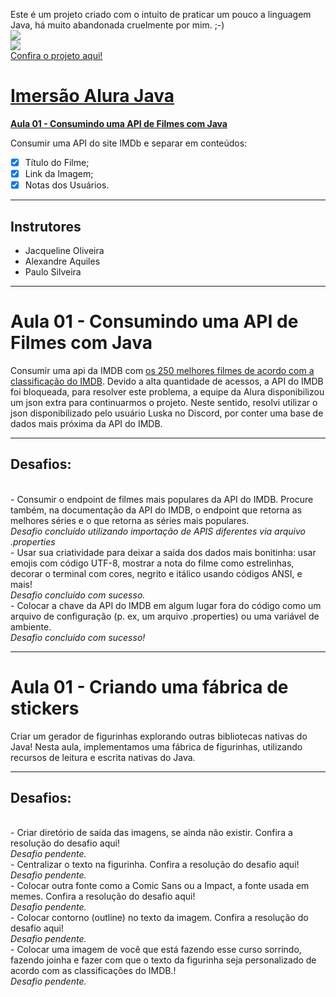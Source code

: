 Este é um projeto criado com o intuito de praticar um pouco a linguagem Java, há muito abandonada cruelmente por mim. ;-)
<br>
![](http://img.shields.io/static/v1?label=STATUS&message=EM%20DESENVOLVIMENTO&color=GREEN&style=for-the-badge)
<br>
![](https://user-images.githubusercontent.com/18605511/228116499-c0197e2a-54ce-4ace-8927-58240bad9a89.png)
<br>[Confira o projeto aqui!](https://replit.com/@NadinaelSilva/AluraAdesivos)
# [Imersão Alura Java](https://www.alura.com.br/imersao-java?version=java2)

 
**[Aula 01 - Consumindo uma API de Filmes com Java](https://github.com/PamelaRondina/Imersao-Alura-Java#aula-01---consumindo-uma-api-de-filmes-com-java)**
 
Consumir uma API do site IMDb e separar em conteúdos:
- [x] Título do Filme;
- [x] Link da Imagem;
- [x] Notas dos Usuários.
_____________________

## Instrutores
- Jacqueline Oliveira
- Alexandre Aquiles
- Paulo Silveira
____________________
 
# Aula 01 - Consumindo uma API de Filmes com Java

Consumir uma api da IMDB com [os 250 melhores filmes de acordo com a classificação do IMDB](https://www.imdb.com/chart/top/).
Devido a alta quantidade de acessos, a API do IMDB foi bloqueada, para resolver este problema, a equipe da Alura disponibilizou
um json extra para continuarmos o projeto. Neste sentido, resolvi utilizar o json disponibilizado pelo usuário Luska no Discord,
por conter uma base de dados mais próxima da API do IMDB.

_____________________________________
<h2>Desafios: </h2>
 <br>- Consumir o endpoint de filmes mais populares da API do IMDB. Procure também, na documentação da API do IMDB, o endpoint
 que retorna as melhores séries e o que retorna as séries mais populares.
 <br><i>Desafio concluído utilizando importação de APIS diferentes via arquivo .properties</i>
<br>- Usar sua criatividade para deixar a saída dos dados mais bonitinha: usar emojis com código UTF-8, mostrar a nota do filme
como estrelinhas, decorar o terminal com cores, negrito e itálico usando códigos ANSI, e mais!
<br><i>Desafio concluído com sucesso.</i>
<br>- Colocar a chave da API do IMDB em algum lugar fora do código como um arquivo de configuração (p. ex, um arquivo .properties)
ou uma variável de ambiente.
<br><i>Desafio concluído com sucesso!</i>

____________________
 
# Aula 01 - Criando uma fábrica de stickers
 Criar um gerador de figurinhas explorando outras bibliotecas nativas do Java! Nesta aula, implementamos uma fábrica de
 figurinhas, utilizando recursos de leitura e escrita nativas do Java.

_____________________________________
<h2>Desafios: </h2>
<br>- Criar diretório de saída das imagens, se ainda não existir. Confira a resolução do desafio aqui!
<br><i>Desafio pendente.</i>
<br>- Centralizar o texto na figurinha. Confira a resolução do desafio aqui!
<br><i>Desafio pendente.</i>
<br>- Colocar outra fonte como a Comic Sans ou a Impact, a fonte usada em memes. Confira a resolução do desafio aqui!
<br><i>Desafio pendente.</i>
<br>- Colocar contorno (outline) no texto da imagem. Confira a resolução do desafio aqui!
<br><i>Desafio pendente.</i>
<br>- Colocar uma imagem de você que está fazendo esse curso sorrindo, fazendo joinha e fazer com que o texto da figurinha
seja personalizado de acordo com as classificações do IMDB.!
<br><i>Desafio pendente.</i>
